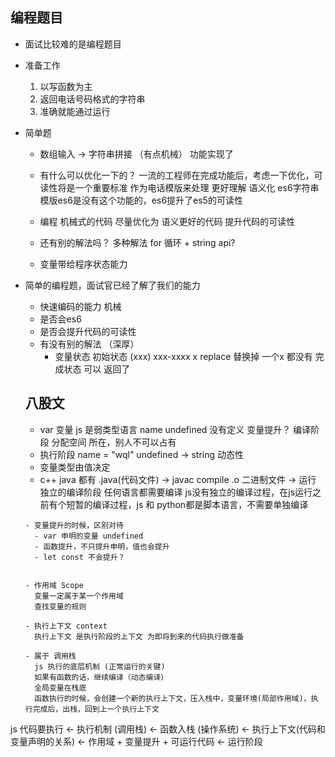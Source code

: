 ## 编程题目
  - 面试比较难的是编程题目
  - 准备工作
    1. 以写函数为主
    2. 返回电话号码格式的字符串
    3. 准确就能通过运行

 - 简单题
   - 数组输入 -> 字符串拼接 （有点机械）
     功能实现了
   - 有什么可以优化一下的？
     一流的工程师在完成功能后，考虑一下优化，可读性将是一个重要标准
     作为电话模版来处理 更好理解 语义化
     es6字符串模版es6是没有这个功能的，es6提升了es5的可读性


   - 编程 机械式的代码 尽量优化为 语义更好的代码 提升代码的可读性
   - 还有别的解法吗？ 多种解法
     for 循环 + string api?

   - 变量带给程序状态能力

 - 简单的编程题，面试官已经了解了我们的能力
   - 快速编码的能力  机械
   - 是否会es6
   - 是否会提升代码的可读性
   - 有没有别的解法 （深厚）
     - 变量状态
       初始状态 (xxx) xxx-xxxx
       x replace 替换掉
       一个x 都没有 完成状态 可以 返回了


    ## 八股文
      - var 变量 js 是弱类型语言
        name undefined 没有定义 变量提升？ 编译阶段
        分配空间 所在，别人不可以占有
      - 执行阶段 name = "wql"
        undefined -> string 动态性
      - 变量类型由值决定
      - c++ java 都有 .java(代码文件) -> javac compile .o 二进制文件 -> 运行
        独立的编译阶段
        任何语言都需要编译
        js没有独立的编译过程，在js运行之前有个短暂的编译过程，js 和 python都是脚本语言，不需要单独编译

       - 变量提升的时候，区别对待
         - var 申明的变量 undefined 
         - 函数提升，不只提升申明，值也会提升
         - let const 不会提升？ 


       - 作用域 Scope 
         变量一定属于某一个作用域
         查找变量的规则

       - 执行上下文 context 
         执行上下文 是执行阶段的上下文 为即将到来的代码执行做准备

       - 属于 调用栈
         js 执行的底层机制 (正常运行的关键)
         如果有函数的话，继续编译（动态编译）
         全局变量在栈底
         函数执行的时候，会创建一个新的执行上下文，压入栈中，变量环境(局部作用域)，执行完成后，出栈，回到上一个执行上下文


js 代码要执行 <- 执行机制 (调用栈) <- 函数入栈 (操作系统) <- 执行上下文(代码和变量声明的关系) <- 作用域 + 变量提升 + 可运行代码 <- 运行阶段
